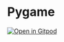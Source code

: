 # Pygame

[![Open in Gitpod](https://gitpod.io/button/open-in-gitpod.svg)](https://gitpod.io/#https://github.com/boisgera/pygame-gitpod)
